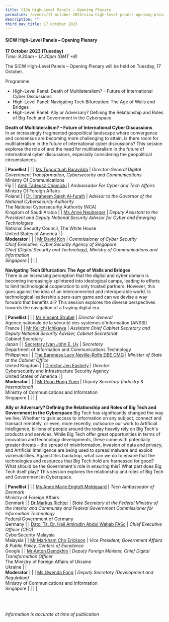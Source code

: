 ```yaml
---
title: SICW High–Level Panels – Opening Plenary
permalink: /events/17-october-2023/sicw-high-level-panels-opening-plenary/
description: ""
third_nav_title: 17 October 2023
---
```

#### **SICW High-Level Panels – Opening Plenary**

**17 October 2023 (Tuesday)**  
*Time: 9.30am - 12.30pm (GMT +8)*

The SICW High-Level Panels – Opening Plenary will be held on Tuesday, 17 October. 

Programme
* High-Level Panel: Death of Multilateralism? – Future of International Cyber Discussions
* High-Level Panel: Navigating Tech Bifurcation: The Age of Walls and Bridges
* High-Level Panel: Ally or Adversary? Defining the Relationship and Roles of Big Tech and Government in the Cyberspace

**Death of Multilateralism? – Future of International Cyber Discussions**
<br>In an increasingly fragmented geopolitical landscape where convergence and consensus are becoming more challenging to attain, is there room for multilateralism in the future of international cyber discussions? This session explores the role of and the need for multilateralism in the future of international cyber discussions, especially considering the geopolitical circumstances.

|  **Panellist**          |                                                              |
| [Ms Tupou'tuah Baravilala](/speakers/ms-tupoutuah-baravilala/)  | *Director-General Digital Government Transformation, Cybersecurity and Communications*<br>Ministry Of Communications<br>Fiji              |
| [Amb Tadeusz Chomicki](/speakers/amb-tadeusz-chomicki/)  | *Ambassador For Cyber and Tech Affairs*<br>Ministry Of Foreign Affairs<br>Poland              |
| [Dr. Ibraheem Saleh Al-furaih](/speakers/dr-ibraheem-saleh-al-furaih/)  | *Advisor to the Governor of the National Cybersecurity Authority*<br>The National Cybersecurity Authority (NCA)<br>Kingdom of Saudi Arabia              |
| [Ms Anne Neuberger](/speakers/ms-anne-neuberger/)  | *Deputy Assistant to the President and Deputy National Security Advisor for Cyber and Emerging Technologies*<br>National Security Council, The White House<br>United States of America              |
|  <br>**Moderator**          |                                                              |
| [Mr David Koh](/speakers/mr-david-koh/)  | *Commissioner of Cyber Security<br>Chief Executive, Cyber Security Agency of Singapore<br>Chief (Digital Security and Technology), Ministry of Communications and Information<br>Singapore*              |
| | |

**Navigating Tech Bifurcation: The Age of Walls and Bridges**
<br>There is an increasing perception that the digital and cyber domain is becoming increasingly splintered into ideological camps, leading to efforts to limit technological cooperation to only trusted partners. However, this goes against the idea of an interconnected and interoperable world. Is technological leadership a zero-sum game and can we devise a way forward that benefits all? This session explores the diverse perspectives towards the navigation of a fraying digital era.

|  **Panellist**          |                                                              |
| [Mr Vincent Strubel](/speakers/mr-vincent-strubel/)  | *Director General*<br>Agence nationale de la sécurité des systèmes d'information (ANSSI)<br>France              |
| [Mr Keiichi Ichikawa](/speakers/mr-keiichi-ichikawa/)  | *Assistant Chief Cabinet Secretary and Deputy National Security Adviser, Cabinet Secretariat*<br>Cabinet Secretary<br>Japan              |
| [Secretary Ivan John E. Uy](/speakers/secretary-ivan-john-e-uy/)  | *Secretary*<br>Department of Information and Communications Technology<br>Philippines              |
| [The Baroness Lucy Neville-Rolfe DBE CMG](/speakers/the-baroness-lucy-neville-rolfe/)  | *Minister of State at the Cabinet Office*<br>United Kingdom              |
| [Director Jen Easterly](/speakers/director-jen-easterly/)  | *Director*<br>Cybersecurity and Infrastructure Security Agency<br>United States of America              |
|  <br>**Moderator**          |                                                              |
| [Mr Poon Hong Yuen](/speakers/mr-poon-hong-yuen/)  | *Deputy Secretary (Industry &amp; International)*<br>Ministry of Communications and Information<br>Singapore              |
| | |

**Ally or Adversary? Defining the Relationship and Roles of Big Tech and Government in the Cyberspace**
Big Tech has significantly changed the way we live. Whether to gain access to information on any subject, connect and transact remotely, or even, more recently, outsource our work to Artificial Intelligence, billions of people around the today heavily rely on Big Tech's products and services. While Big Tech offer great opportunities in terms of innovation and technology developments, these come with potentially greater threats – the spread of misinformation, invasion of data and privacy, and Artificial Intelligence are being used to spread malware and exploit vulnerabilities. Against this backdrop, what can we do to ensure that the technologies and resources that Big Tech hold are harnessed for good? What should be the Government's role in ensuring this? What part does Big Tech itself play? This session explores the relationship and roles of Big Tech and Government in Cyberspace.


|  **Panellist**          |                                                              |
| [Ms Anne Marie Engtoft Meldgaard](/speakers/ms-anne-marie-engtoft-meldgaard/)  | *Tech Ambassador of Denmark*<br>Ministry of Foreign Affairs<br>Denmark              |
| [Dr Markus Richter](/speakers/dr-markus-richter/)  | *State Secretary at the Federal Ministry of the Interior and Community and Federal Government Commissioner for Information Technology*<br>Federal Government of Germany<br>Germany              |
| [Dato’ Ts. Dr. Haji Amirudin Abdul Wahab FASc](/speakers/dato-ts-dr-haji-amirudin-abdul-wahab-fasc/)  | *Chief Executive Officer (CEO)*<br>CyberSecurity Malaysia<br>Malaysia              |
| [Mr Markham Cho Erickson](/speakers/mr-markham-cho-erickson/)  | *Vice President, Government Affairs &amp; Public Policy, Centers of Excellence*<br>Google              |
| [Mr Anton Demokhin](/speakers/mr-anton-demokhin/)  | *Deputy Foreign Minister, Chief Digital Transformation Officer*<br>The Ministry of Foreign Affairs of Ukraine<br>Ukraine              |
|  <br>**Moderator**          |                                                              |
| [Ms Gwenda Fong](/speakers/ms-gwenda-fong/)  | *Deputy Secretary (Development and Regulation)*<br>Ministry of Communications and Information<br>Singapore              |
| | |

<br><br><br>
*Information is accurate at time of publication*